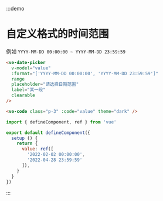 :::demo

# 自定义格式的时间范围

例如 `YYYY-MM-DD 00:00:00 ~ YYYY-MM-DD 23:59:59`

```html
<ve-date-picker
  v-model="value"
  :format="['YYYY-MM-DD 00:00:00', 'YYYY-MM-DD 23:59:59']" 
  range 
  placeholder="请选择日期范围" 
  label="某一段"
  clearable
/>

<ve-code class="p-3" :code="value" theme="dark" />
```

```js
import { defineComponent, ref } from 'vue'

export default defineComponent({
  setup () {
    return {
      value: ref([
        '2022-02-02 00:00:00',
        '2022-04-28 23:59:59'
      ]),
    }
  }
})
```

:::